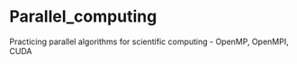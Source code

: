 # Parallel_computing
Practicing parallel algorithms for scientific computing - OpenMP, OpenMPI, CUDA
